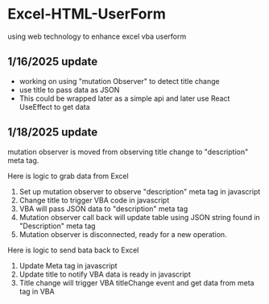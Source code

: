 # Excel-HTML-UserForm
using web technology to enhance excel vba userform

## 1/16/2025 update
* working on using "mutation Observer" to detect title change
* use title to pass data as JSON
* This could be wrapped later as a simple api and later use React UseEffect to get data

## 1/18/2025 update
mutation observer is moved from observing title change to "description" meta tag. 

Here is logic to grab data from Excel
1. Set up mutation observer to observe "description" meta tag in javascript
2. Change title to trigger VBA code in javascript
3. VBA will pass JSON data to "description" meta tag
4. Mutation observer call back will update table using JSON string found in "Description" meta tag
5. Mutation observer is disconnected, ready for a new operation. 

Here is logic to send bata back to Excel
1. Update Meta tag in javascript
2. Update title to notify VBA data is ready in javascript
3. Title change will trigger VBA titleChange event and get data from meta tag in VBA
